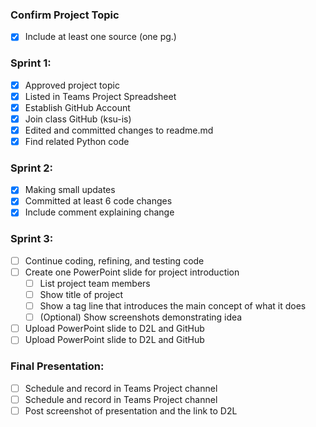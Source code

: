 ### Confirm Project Topic <br>
- [x] Include at least one source (one pg.)

### Sprint 1: <br>
- [x] Approved project topic <br> 
- [x] Listed in Teams Project Spreadsheet <br> 
- [x] Establish GitHub Account <br> 
- [x] Join class GitHub (ksu-is) <br> 
- [x] Edited and committed changes to readme.md <br> 
- [x] Find related Python code <br> 
	
### Sprint 2: <br>
- [X] Making small updates <br> 
- [X] Committed at least 6 code changes <br> 
- [X] Include comment explaining change <br> 

### Sprint 3: <br>
- [ ] Continue coding, refining, and testing code <br> 
- [ ] Create one PowerPoint slide for project introduction <br>
	- [ ] List project team members
	- [ ] Show title of project
	- [ ] Show a tag line that introduces the main concept of what it does
	- [ ] \(Optional) Show screenshots demonstrating idea
- [ ] Upload PowerPoint slide to D2L and GitHub <br> 
- [ ] Upload PowerPoint slide to D2L and GitHub <br> 

### Final Presentation: <br>
- [ ] Schedule and record in Teams Project channel <br> 
- [ ] Schedule and record in Teams Project channel <br> 
- [ ] Post screenshot of presentation and the link to D2L <br> 
